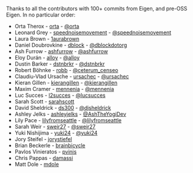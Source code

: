 Thanks to all the contributors with 100+ commits from Eigen, and pre-OSS Eigen. In no particular order:

- Orta Therox - [orta](http://github.com/orta) - [@orta](http://twitter.com/orta)
- Leonard Grey - [speednoisemovement](http://github.com/speednoisemovement) - [@speednoisemovement](http://twitter.com/speednoisemovement)
- Laura Brown - [1aurabrown](https://github.com/1aurabrown)
- Daniel Doubrovkine - [dblock](https://github.com/dblock) - [@dblockdotorg](http://twitter.com/dblockdotorg)
- Ash Furrow - [ashfurrow](http://github.com/ashfurrow) - [@ashfurrow](http://twitter.com/ashfurrow)
- Eloy Durán - [alloy](http://github.com/alloy) - [@alloy](http://twitter.com/alloy)
- Dustin Barker - [dstnbrkr](http://github.com/dstnbrkr) - [@dstnbrkr](http://twitter.com/dstnbrkr)
- Robert Böhnke - [robb](http://github.com/robb) - [@ceterum_censeo](http://twitter.com/ceterum_censeo)
- Claudiu-Vlad Ursache - [ursachec](http://github.com/ursachec) - [@ursachec](http://twitter.com/ursachec)
- Kieran Gillen - [kierangillen](https://github.com/kierangillen) - [@kierangillen](https://twitter.com/kierangillen)
- Maxim Cramer - [mennenia](https://github.com/mennenia) - [@mennenia](https://twitter.com/mennenia)
- Luc Succes - [l2succes](https://github.com/l2succes) - [@lucsucces](https://twitter.com/lucsucces)
- Sarah Scott - [sarahscott](https://github.com/sarahscott)
- David Sheldrick - [ds300](https://github.com/ds300) - [@djsheldrick](https://twitter.com/djsheldrick)
- Ashley Jelks - [ashleyjelks](https://github.com/ashleyjelks) - [@AshTheYogiDev](https://twitter.com/AshTheYogiDev)
- Lily Pace - [lilyfromseattle](https://github.com/lilyfromseattle) - [@lilyfromseattle](https://twitter.com/lilyfromseattle)
- Sarah Weir - [sweir27](https://github.com/sweir27) - [@sweir27](https://twitter.com/sweir27)
- Yuki Nishijima - [yuki24](https://github.com/yuki24) - [@yuki24](https://twitter.com/yuki24)
- Jory Steifel - [jorystiefel](https://github.com/jorystiefel)
- Brian Beckerle - [brainbicycle](https://github.com/brainbicycle)
- Pavlos Vinieratos - [pvinis](https://github.com/pvinis)
- Chris Pappas - [damassi](https://github.com/damassi)
- Matt Dole - [mdole](https://github.com/mdole)
